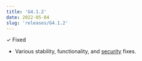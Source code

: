 ```yaml
---
title: 'G4.1.2'
date: 2022-05-04
slug: 'releases/G4.1.2'
---
```


✓ Fixed

- Various stability, functionality, and [security](https://www.mozilla.org/security/advisories/mfsa2022-17/) fixes.
